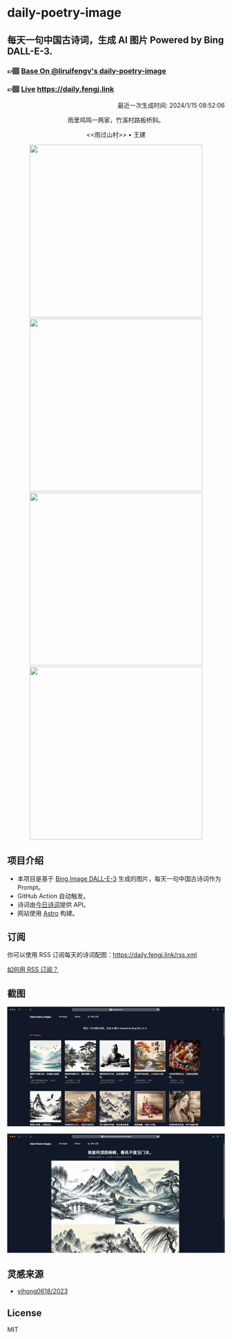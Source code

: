 
# daily-poetry-image

## 每天一句中国古诗词，生成 AI 图片 Powered by Bing DALL-E-3.

### 👉🏽 [Base On @liruifengv's daily-poetry-image](https://github.com/liruifengv/daily-poetry-image)

### 👉🏽 [Live](https://daily.fengj.link) https://daily.fengj.link

<p align="right">
  最近一次生成时间: 2024/1/15 08:52:06
</p>
<p align="center">
雨里鸡鸣一两家，竹溪村路板桥斜。
</p>
<p align="center">
<<雨过山村>> • 王建
</p>
<p align="center">
<img src="https://tse4.mm.bing.net/th/id/OIG.brWRBScMEisZKGSohHsf" height="400" width="400" />
<img src="https://tse2.mm.bing.net/th/id/OIG.dPQ9WQjc.fXGtkvbc9dY" height="400" width="400" />
<img src="https://tse2.mm.bing.net/th/id/OIG.dzWreH6SKIsNDnXbRqvw" height="400" width="400" />
<img src="https://tse2.mm.bing.net/th/id/OIG.YJxCEwZG5eyreoYE0xys" height="400" width="400" />
</p>

## 项目介绍

-   本项目是基于 [Bing Image DALL-E-3](https://www.bing.com/images/create) 生成的图片，每天一句中国古诗词作为 Prompt。
-   GitHub Action 自动触发。
-   诗词由[今日诗词](https://www.jinrishici.com/)提供 API。
-   网站使用 [Astro](https://astro.build) 构建。

## 订阅

你可以使用 RSS 订阅每天的诗词配图：https://daily.fengj.link/rss.xml

[如何用 RSS 订阅？](https://zhuanlan.zhihu.com/p/55026716)

## 截图

![图片列表](./screenshots/Snipaste_2023-12-28_21-00-26.png)

![图片详情](./screenshots/Snipaste_2023-12-28_21-00-53.png)

## 灵感来源

-   [yihong0618/2023](https://github.com/yihong0618/2023)

## License

MIT
